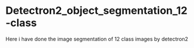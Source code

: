 # Detectron2_object_segmentation_12-class
Here i have done the image segmentation of 12 class images by detectron2
